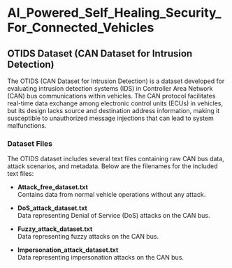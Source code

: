 # AI_Powered_Self_Healing_Security_For_Connected_Vehicles

## OTIDS Dataset (CAN Dataset for Intrusion Detection)

The OTIDS (CAN Dataset for Intrusion Detection) is a dataset developed for evaluating intrusion detection systems (IDS) in Controller Area Network (CAN) bus communications within vehicles. The CAN protocol facilitates real-time data exchange among electronic control units (ECUs) in vehicles, but its design lacks source and destination address information, making it susceptible to unauthorized message injections that can lead to system malfunctions.

### Dataset Files

The OTIDS dataset includes several text files containing raw CAN bus data, attack scenarios, and metadata. Below are the filenames for the included text files:

- **Attack_free_dataset.txt**  
  Contains data from normal vehicle operations without any attack.

- **DoS_attack_dataset.txt**  
  Data representing Denial of Service (DoS) attacks on the CAN bus.

- **Fuzzy_attack_dataset.txt**  
  Data representing fuzzy attacks on the CAN bus.

- **Impersonation_attack_dataset.txt**  
  Data representing impersonation attacks on the CAN bus.
  